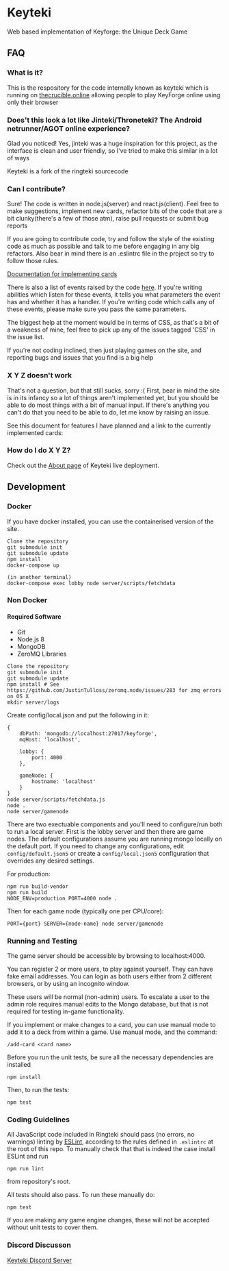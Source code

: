 # Keyteki


Web based implementation of Keyforge: the Unique Deck Game

## FAQ

### What is it?

This is the respository for the code internally known as keyteki which is running on [thecrucible.online](https://thecrucible.online/) allowing people to play KeyForge online using only their browser

### Does't this look a lot like Jinteki/Throneteki? The Android netrunner/AGOT online experience?

Glad you noticed!  Yes, jinteki was a huge inspiration for this project, as the interface is clean and user friendly, so I've tried to make this similar in a lot of ways

Keyteki is a fork of the ringteki sourcecode

### Can I contribute?

Sure!  The code is written in node.js(server) and react.js(client).  Feel free to make suggestions, implement new cards, refactor bits of the code that are a bit clunky(there's a few of those atm), raise pull requests or submit bug reports

If you are going to contribute code, try and follow the style of the existing code as much as possible and talk to me before engaging in any big refactors.  Also bear in mind there is an .eslintrc file in the project so try to follow those rules.

[Documentation for implementing cards](https://github.com/keyteki/keyteki/blob/master/docs/implementing-cards.md)

There is also a list of events raised by the code [here](https://docs.google.com/spreadsheets/d/1gJEGGwZcbVoUZnuc0zkKNblleVP0qoMWUQOvI_8G3mQ/edit?usp=sharing). If you're writing abilities which listen for these events, it tells you what parameters the event has and whether it has a handler.  If you're writing code which calls any of these events, please make sure you pass the same parameters.

The biggest help at the moment would be in terms of CSS, as that's a bit of a weakness of mine, feel free to pick up any of the issues tagged 'CSS' in the issue list.

If you're not coding inclined, then just playing games on the site, and reporting bugs and issues that you find is a big help

### X Y Z doesn't work
That's not a question, but that still sucks, sorry :(  First, bear in mind the site is in its infancy so a lot of things aren't implemented yet, but you should be able to do most things with a bit of manual input.  If there's anything you can't do that you need to be able to do, let me know by raising an issue.

See this document for features I have planned and a link to the currently implemented cards:  

### How do I do X Y Z?

Check out the [About page](https://thecrucible.online/about) of Keyteki live deployment.

## Development

### Docker
If you have docker installed, you can use the containerised version of the site.

```
Clone the repository
git submodule init
git submodule update
npm install
docker-compose up

(in another terminal)
docker-compose exec lobby node server/scripts/fetchdata
```

### Non Docker
#### Required Software
* Git
* Node.js 8
* MongoDB
* ZeroMQ Libraries

```
Clone the repository
git submodule init
git submodule update
npm install # See https://github.com/JustinTulloss/zeromq.node/issues/283 for zmq errors on OS X
mkdir server/logs
```
Create config/local.json and put the following in it:
```
{
    dbPath: 'mongodb://localhost:27017/keyforge',
    mqHost: 'localhost',

    lobby: {
        port: 4000
    },

    gameNode: {
        hostname: 'localhost'
    }
}
node server/scripts/fetchdata.js
node .
node server/gamenode
```

There are two exectuable components and you'll need to configure/run both to run a local server.  First is the lobby server and then there are game nodes. The default configurations assume you are running mongo locally on the default port. If you need to change any configurations, edit `config/default.json5` or create a `config/local.json5` configuration that overrides any desired settings.   

For production:

```
npm run build-vendor
npm run build
NODE_ENV=production PORT=4000 node .
```

Then for each game node (typically one per CPU/core):

```
PORT={port} SERVER={node-name} node server/gamenode
```

### Running and Testing

The game server should be accessible by browsing to localhost:4000. 

You can register 2 or more users, to play against yourself. 
They can have fake email addresses. 
You can login as both users either from 2 different browsers, or by 
using an incognito window. 

These users will be normal (non-admin) users. To escalate a user to 
the admin role requires manual edits to the Mongo database, but that 
is not required for testing in-game functionality. 

If you implement or make changes to a card, you can use manual mode 
to add it to a deck from within a game. Use manual mode, and the command:
```
/add-card <card name>
```

Before you run the unit tests, be sure all the necessary dependencies are installed
```
npm install
```

Then, to run the tests:
```
npm test
```


### Coding Guidelines

All JavaScript code included in Ringteki should pass (no errors, no warnings)
linting by [ESLint](http://eslint.org/), according to the rules defined in
`.eslintrc` at the root of this repo. To manually check that that is indeed the
case install ESLint and run

```
npm run lint
```

from repository's root.

All tests should also pass.  To run these manually do:

```
npm test
```

If you are making any game engine changes, these will not be accepted without unit tests to cover them.

### Discord Discusson
[Keyteki Discord Server](https://discord.gg/NncEXAs)
